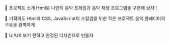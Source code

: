 🎼 프로젝트 소개
  Html로 나만의 음악 프레임과 음악 재생 프로그램을 구현해 보자!!

🎼 기획의도
  Html과 CSS, JavaScript의 스킬업을 위한 작은 프로젝트
  음악 플레이어의 구동을 완벽하게
 
🎨 UI/UX
  보기 편하고 안정된 디자인으로 만들자
